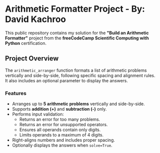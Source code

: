 # Arithmetic Formatter Project - By: David Kachroo

This public repository contains my solution for the **"Build an Arithmetic Formatter"** project from the **freeCodeCamp Scientific Computing with Python** certification.

## Project Overview
The `arithmetic_arranger` function formats a list of arithmetic problems vertically and side-by-side, following specific spacing and alignment rules. It also includes an optional parameter to display the answers.

### Features
- Arranges up to **5 arithmetic problems** vertically and side-by-side.
- Supports **addition (+)** and **subtraction (-)** only.
- Performs input validation:
  - Returns an error for too many problems.
  - Returns an error for unsupported operators.
  - Ensures all operands contain only digits.
  - Limits operands to a maximum of 4 digits.
- Right-aligns numbers and includes proper spacing.
- Optionally displays the answers when `solve=True`.
